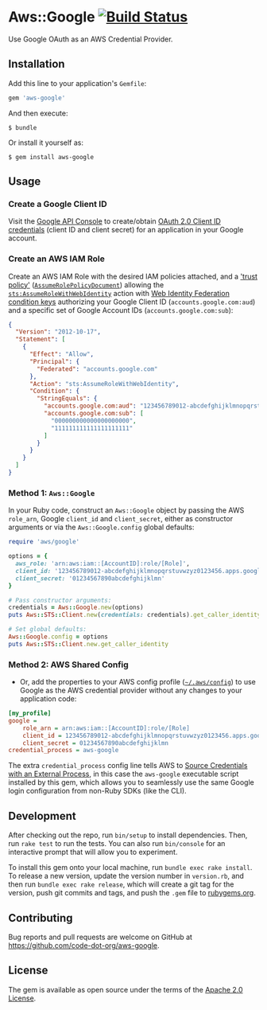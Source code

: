 # Aws::Google [![Build Status](https://travis-ci.com/code-dot-org/aws-google.svg?branch=master)](https://travis-ci.com/code-dot-org/aws-google)

Use Google OAuth as an AWS Credential Provider.

## Installation

Add this line to your application's `Gemfile`:

```ruby
gem 'aws-google'
```

And then execute:

    $ bundle

Or install it yourself as:

    $ gem install aws-google

## Usage

### Create a Google Client ID
Visit the [Google API Console](https://console.developers.google.com/) to create/obtain [OAuth 2.0 Client ID credentials](https://support.google.com/cloud/answer/6158849) (client ID and client secret) for an application in your Google account.

### Create an AWS IAM Role
Create an AWS IAM Role with the desired IAM policies attached, and a ['trust policy'][1] ([`AssumeRolePolicyDocument`][2]) allowing the [`sts:AssumeRoleWithWebIdentity`][3] action with [Web Identity Federation condition keys][4] authorizing
your Google Client ID (`accounts.google.com:aud`) and a specific set of Google Account IDs (`accounts.google.com:sub`):

[1]: https://docs.aws.amazon.com/IAM/latest/UserGuide/id_roles_terms-and-concepts.html#term_trust-policy "IAM Trust Policy"
[2]: https://docs.aws.amazon.com/IAM/latest/APIReference/API_CreateRole.html "Create Role API"
[3]: https://docs.aws.amazon.com/STS/latest/APIReference/API_AssumeRoleWithWebIdentity.html "Assume Role With Identity API"
[4]: https://docs.aws.amazon.com/IAM/latest/UserGuide/reference_policies_iam-condition-keys.html#condition-keys-wif "IAM Condition Keys"

```json
{
  "Version": "2012-10-17",
  "Statement": [
    {
      "Effect": "Allow",
      "Principal": {
        "Federated": "accounts.google.com"
      },
      "Action": "sts:AssumeRoleWithWebIdentity",
      "Condition": {
        "StringEquals": {
          "accounts.google.com:aud": "123456789012-abcdefghijklmnopqrstuvwzyz0123456.apps.googleusercontent.com",
          "accounts.google.com:sub": [
            "000000000000000000000",
            "111111111111111111111"
          ]
        }
      }
    }
  ]
}
```

### Method 1: `Aws::Google`
In your Ruby code, construct an `Aws::Google` object by passing the AWS `role_arn`, Google `client_id` and `client_secret`, either as constructor arguments or via the `Aws::Google.config` global defaults:

```ruby
require 'aws/google'

options = {
  aws_role: 'arn:aws:iam::[AccountID]:role/[Role]',
  client_id: '123456789012-abcdefghijklmnopqrstuvwzyz0123456.apps.googleusercontent.com',
  client_secret: '01234567890abcdefghijklmn'
}

# Pass constructor arguments:
credentials = Aws::Google.new(options)
puts Aws::STS::Client.new(credentials: credentials).get_caller_identity

# Set global defaults:
Aws::Google.config = options
puts Aws::STS::Client.new.get_caller_identity
```

### Method 2: AWS Shared Config
- Or, add the properties to your AWS config profile ([`~/.aws/config`](https://docs.aws.amazon.com/cli/latest/userguide/cli-configure-files.html#cli-configure-files-where)) to use Google as the AWS credential provider without any changes to your application code:

```ini
[my_profile]
google =
    role_arn = arn:aws:iam::[AccountID]:role/[Role]
    client_id = 123456789012-abcdefghijklmnopqrstuvwzyz0123456.apps.googleusercontent.com
    client_secret = 01234567890abcdefghijklmn
credential_process = aws-google
```

The extra `credential_process` config line tells AWS to [Source Credentials with an External Process](https://docs.aws.amazon.com/cli/latest/userguide/cli-configure-sourcing-external.html), in this case the `aws-google` executable script installed by this gem, which allows you to seamlessly use the same Google login configuration from non-Ruby SDKs (like the CLI).

## Development

After checking out the repo, run `bin/setup` to install dependencies. Then, run `rake test` to run the tests. You can also run `bin/console` for an interactive prompt that will allow you to experiment.

To install this gem onto your local machine, run `bundle exec rake install`. To release a new version, update the version number in `version.rb`, and then run `bundle exec rake release`, which will create a git tag for the version, push git commits and tags, and push the `.gem` file to [rubygems.org](https://rubygems.org).

## Contributing

Bug reports and pull requests are welcome on GitHub at https://github.com/code-dot-org/aws-google.

## License

The gem is available as open source under the terms of the [Apache 2.0 License](http://opensource.org/licenses/apache-2.0).
